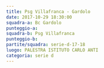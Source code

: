 ```yaml
---
title: Psg Villafranca - Gardolo
date: 2017-10-29 18:30:00
squadra-a: Bc Gardolo
punteggio-a: 
squadra-b: Psg Villafranca
punteggio-b: 
partite/squadra: serie-d-17-18
luogo: PALESTRA ISTITUTO CARLO ANTI
categoria: serie d
---
```

